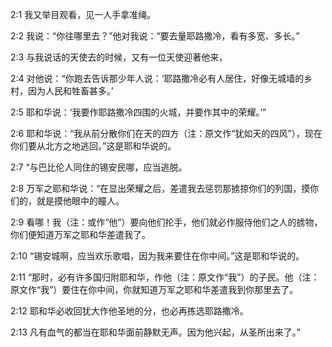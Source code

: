 <a id="1"></a>2:1  我又举目观看，见一人手拿准绳。　  

<a id="2"></a>2:2  我说：“你往哪里去？”他对我说：“要去量耶路撒冷，看有多宽、多长。”  

<a id="3"></a>2:3  与我说话的天使去的时候，又有一位天使迎著他来，  

<a id="4"></a>2:4  对他说：“你跑去告诉那少年人说：‘耶路撒冷必有人居住，好像无城墙的乡村，因为人民和牲畜甚多。’  

<a id="5"></a>2:5  耶和华说：‘我要作耶路撒冷四围的火城，并要作其中的荣耀。’”  

<a id="6"></a>2:6  耶和华说：“我从前分散你们在天的四方（注：原文作“犹如天的四风”），现在你们要从北方之地逃回。”这是耶和华说的。  

<a id="7"></a>2:7  “与巴比伦人同住的锡安民哪，应当逃脱。  

<a id="8"></a>2:8  万军之耶和华说：“在显出荣耀之后，差遣我去惩罚那掳掠你们的列国，摸你们的，就是摸他眼中的瞳人。  

<a id="9"></a>2:9  看哪！我（注：或作“他”）要向他们抡手，他们就必作服侍他们之人的掳物，你们便知道万军之耶和华差遣我了。  

<a id="10"></a>2:10  “锡安城啊，应当欢乐歌唱，因为我来要住在你中间。”这是耶和华说的。  

<a id="11"></a>2:11  “那时，必有许多国归附耶和华，作他（注：原文作“我”）的子民。他（注：原文作“我”）要住在你中间，你就知道万军之耶和华差遣我到你那里去了。  

<a id="12"></a>2:12  耶和华必收回犹大作他圣地的分，也必再拣选耶路撒冷。  

<a id="13"></a>2:13  凡有血气的都当在耶和华面前静默无声。因为他兴起，从圣所出来了。”  
